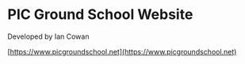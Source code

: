 PIC Ground School Website
===========================
Developed by Ian Cowan

[https://www.picgroundschool.net](https://www.picgroundschool.net)
